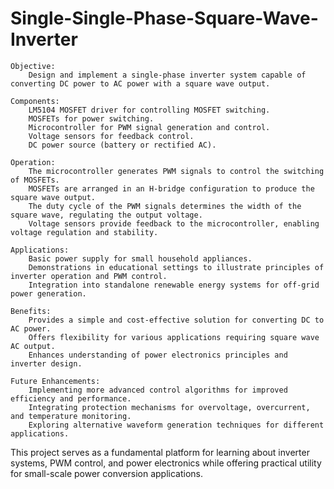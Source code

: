 # Single-Single-Phase-Square-Wave-Inverter

    Objective:
        Design and implement a single-phase inverter system capable of converting DC power to AC power with a square wave output.

    Components:
        LM5104 MOSFET driver for controlling MOSFET switching.
        MOSFETs for power switching.
        Microcontroller for PWM signal generation and control.
        Voltage sensors for feedback control.
        DC power source (battery or rectified AC).

    Operation:
        The microcontroller generates PWM signals to control the switching of MOSFETs.
        MOSFETs are arranged in an H-bridge configuration to produce the square wave output.
        The duty cycle of the PWM signals determines the width of the square wave, regulating the output voltage.
        Voltage sensors provide feedback to the microcontroller, enabling voltage regulation and stability.

    Applications:
        Basic power supply for small household appliances.
        Demonstrations in educational settings to illustrate principles of inverter operation and PWM control.
        Integration into standalone renewable energy systems for off-grid power generation.

    Benefits:
        Provides a simple and cost-effective solution for converting DC to AC power.
        Offers flexibility for various applications requiring square wave AC output.
        Enhances understanding of power electronics principles and inverter design.

    Future Enhancements:
        Implementing more advanced control algorithms for improved efficiency and performance.
        Integrating protection mechanisms for overvoltage, overcurrent, and temperature monitoring.
        Exploring alternative waveform generation techniques for different applications.

This project serves as a fundamental platform for learning about inverter systems, PWM control, and power electronics while offering practical utility for small-scale power conversion applications.
